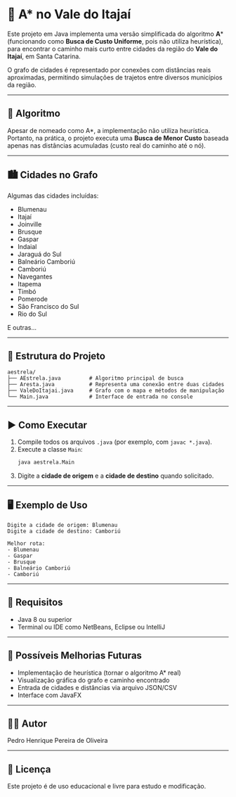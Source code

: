 # 🌄 A* no Vale do Itajaí

Este projeto em Java implementa uma versão simplificada do algoritmo **A*** (funcionando como **Busca de Custo Uniforme**, pois não utiliza heurística), para encontrar o caminho mais curto entre cidades da região do **Vale do Itajaí**, em Santa Catarina.

O grafo de cidades é representado por conexões com distâncias reais aproximadas, permitindo simulações de trajetos entre diversos municípios da região.

---

## 🧠 Algoritmo

Apesar de nomeado como A*, a implementação não utiliza heurística. Portanto, na prática, o projeto executa uma **Busca de Menor Custo** baseada apenas nas distâncias acumuladas (custo real do caminho até o nó).

---

## 🏙️ Cidades no Grafo

Algumas das cidades incluídas:

- Blumenau
- Itajaí
- Joinville
- Brusque
- Gaspar
- Indaial
- Jaraguá do Sul
- Balneário Camboriú
- Camboriú
- Navegantes
- Itapema
- Timbó
- Pomerode
- São Francisco do Sul
- Rio do Sul

E outras...

---

## 📁 Estrutura do Projeto

```
aestrela/
├── AEstrela.java         # Algoritmo principal de busca
├── Aresta.java           # Representa uma conexão entre duas cidades
├── ValeDoItajai.java     # Grafo com o mapa e métodos de manipulação
└── Main.java             # Interface de entrada no console
```

---

## ▶️ Como Executar

1. Compile todos os arquivos `.java` (por exemplo, com `javac *.java`).
2. Execute a classe `Main`:
   ```bash
   java aestrela.Main
   ```
3. Digite a **cidade de origem** e a **cidade de destino** quando solicitado.

---

## 🖥️ Exemplo de Uso

```
Digite a cidade de origem: Blumenau
Digite a cidade de destino: Camboriú

Melhor rota:
- Blumenau
- Gaspar
- Brusque
- Balneário Camboriú
- Camboriú
```

---

## 📌 Requisitos

- Java 8 ou superior
- Terminal ou IDE como NetBeans, Eclipse ou IntelliJ

---

## 🚀 Possíveis Melhorias Futuras

- Implementação de heurística (tornar o algoritmo A* real)
- Visualização gráfica do grafo e caminho encontrado
- Entrada de cidades e distâncias via arquivo JSON/CSV
- Interface com JavaFX

---

## 👨‍💻 Autor

Pedro Henrique Pereira de Oliveira  

---

## 📄 Licença

Este projeto é de uso educacional e livre para estudo e modificação.
